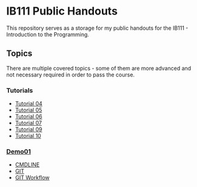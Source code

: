 # IB111 Public Handouts

This repository serves as a storage for my public handouts for the IB111 - Introduction to the Programming.

## Topics

There are multiple covered topics - some of them are more advanced and not necessary required in order to pass the course.

### Tutorials

- [Tutorial 04](./cv04/README.md)
- [Tutorial 05](./cv05/README.md)
- [Tutorial 06](./cv06/README.md)
- [Tutorial 07](./cv07/README.md)
- [Tutorial 09](./cv09/README.md)
- [Tutorial 10](./cv10/README.md)



### [Demo01](./demo01/README.md)
- [CMDLINE](./demo01/cmdline.md)
- [GIT](./demo01/git.md)
- [GIT Workflow](./demo01/git_workflow.md)


